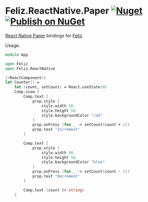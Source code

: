 # Feliz.ReactNative.Paper [![Nuget](https://img.shields.io/nuget/v/Feliz.ReactNative.Paper.svg?maxAge=0&colorB=brightgreen)](https://www.nuget.org/packages/Feliz.ReactNative.Paper) [![Publish on NuGet](https://github.com/carne8/Feliz.ReactNative.Paper/actions/workflows/publish.yml/badge.svg)](https://github.com/carne8/Feliz.ReactNative.Paper/actions/workflows/publish.yml)

[React Native Paper](https://github.com/callstack/react-native-paper) bindings for [Feliz](https://github.com/Zaid-Ajaj/Feliz)

Usage:

```fsharp
module App

open Feliz
open Feliz.ReactNative

[<ReactComponent>]
let Counter() =
    let (count, setCount) = React.useState(0)
    Comp.view [
        Comp.text [
            prop.style [
                style.width 50.
                style.height 50.
                style.backgroundColor "red"
            ]
            prop.onPress (fun _ -> setCount(count + 1))
            prop.text "Increment"
        ]

        Comp.text [
            prop.style [
                style.width 50.
                style.height 50.
                style.backgroundColor "blue"
            ]
            prop.onPress (fun _ -> setCount(count - 1))
            prop.text "Decrement"
        ]

        Comp.text (count |> string)
    ]
```
